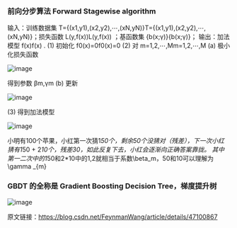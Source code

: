 ### 前向分步算法 Forward Stagewise algorithm ###

输入：训练数据集 T={(x1,y1),(x2,y2),⋯,(xN,yN)}T={(x1,y1),(x2,y2),⋯,(xN,yN)}；损失函数 L(y,f(x))L(y,f(x)) ；基函数集 {b(x;γ)}{b(x;γ)}；
 输出：加法模型 f(x)f(x) .
 (1) 初始化 f0(x)=0f0(x)=0
 (2) 对 m=1,2,⋯,Mm=1,2,⋯,M
 (a) 极小化损失函数
 
![image](https://user-images.githubusercontent.com/39177230/115910941-088b4680-a4a0-11eb-8e23-34ec3733ad59.png)
 
 
 得到参数 βm,γm
 (b) 更新
 
 ![image](https://user-images.githubusercontent.com/39177230/115910969-12ad4500-a4a0-11eb-8cf5-cc1c0f32d331.png)

 
  (3) 得到加法模型
  
  ![image](https://user-images.githubusercontent.com/39177230/115911014-235dbb00-a4a0-11eb-89c8-c33243c76ee3.png)

小明有100个苹果，小红第一次猜1*50个，剩余50个没猜对（残差），下一次小红猜有1*50 + 2*10个，残差30，如此反复下去，小红会逐渐向正确答案靠拢。
其中第一二次中的1*50和2*10中的1,2就相当于系数\beta_m，50和10可以理解为\gamma _{m}  
  
### GBDT 的全称是 Gradient Boosting Decision Tree，梯度提升树 ###

![image](https://user-images.githubusercontent.com/39177230/115911458-b3036980-a4a0-11eb-83ab-b8a6f11a03d1.png)









原文链接：https://blog.csdn.net/FeynmanWang/article/details/47100867
